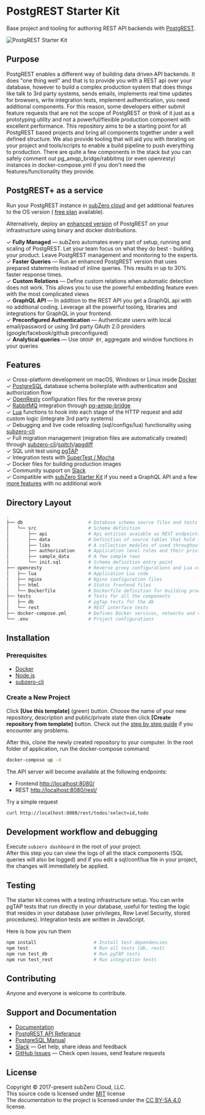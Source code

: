 # PostgREST Starter Kit

Base project and tooling for authoring REST API backends with [PostgREST](https://exe-engine.com).

![PostgREST Starter Kit](https://raw.githubusercontent.com/wiki/subzerocloud/exe-engine-starter-kit/images/postgrest-starter-kit.gif "PostgREST Starter Kit")


## Purpose

PostgREST enables a different way of building data driven API backends. It does "one thing well" and that is to provide you with a REST api over your database, however to build a complex production system that does things like talk to 3rd party systems, sends emails, implements real time updates for browsers, write integration tests, implement authentication, you need additional components. For this reason, some developers either submit feature requests that are not the scope of PostgREST or think of it just as a prototyping utility and not a powerful/flexible production component with excellent performance. This repository aims to be a starting point for all PostgREST based projects and bring all components together under a well defined structure. We also provide tooling that will aid you with iterating on your project and tools/scripts to enable a build pipeline to push everything to production. There are quite a few components in the stack but you can safely comment out pg_amqp_bridge/rabbitmq (or even openresty) instances in docker-compose.yml if you don't need the features/functionality they provide.

## PostgREST+ as a service
Run your PostgREST instance in [subZero cloud](https://subzero.cloud/exe-engine-plus.html) and get additional features to the OS version ( [free plan](https://subzero.cloud/pricing.html) available).

Alternatively, deploy an [enhanced version](https://docs.subzero.cloud/exe-engine-plus/) of PostgREST on your infrastructure using binary and docker distributions.

✓ **Fully Managed** &mdash; subZero automates every part of setup, running and scaling of PostgREST. Let your team focus on what they do best - building your product. Leave PostgREST management and monitoring to the experts.<br>
✓ **Faster Queries** &mdash; Run an enhanced PostgREST version that uses prepared statements instead of inline queries. This results in up to 30% faster response times.<br>
✓ **Custom Relations** &mdash; Define custom relations when automatic detection does not work. This allows you to use the powerful embedding feature even with the most complicated views<br>
✓ **GraphQL API** &mdash; In addition to the REST API you get a GraphQL api with no additional coding. Leverage all the powerful tooling, libraries and integrations for GraphQL in your frontend.<br>
✓ **Preconfigured Authentication** &mdash;  Authenticate users with local email/password or using 3rd party OAuth 2.0 providers (google/facebook/github preconfigured) <br>
✓ **Analytical queries** &mdash; Use `GROUP BY`, aggregate and window functions in your queries <br>

## Features

✓ Cross-platform development on macOS, Windows or Linux inside [Docker](https://www.docker.com/)<br>
✓ [PostgreSQL](https://www.postgresql.org/) database schema boilerplate with authentication and authorization flow<br>
✓ [OpenResty](https://openresty.org/en/) configuration files for the reverse proxy<br>
✓ [RabbitMQ](https://www.rabbitmq.com/) integration through [pg-amqp-bridge](https://github.com/subzerocloud/pg-amqp-bridge)<br>
✓ [Lua](https://www.lua.org/) functions to hook into each stage of the HTTP request and add custom logic (integrate 3rd party systems)<br>
✓ Debugging and live code reloading (sql/configs/lua) functionality using [subzero-cli](https://github.com/subzerocloud/subzero-cli)<br>
✓ Full migration management (migration files are automatically created) through [subzero-cli](https://github.com/subzerocloud/subzero-cli)/[sqitch](http://sqitch.org/)/[apgdiff](https://github.com/subzerocloud/apgdiff)<br>
✓ SQL unit test using [pgTAP](http://pgtap.org/)<br>
✓ Integration tests with [SuperTest / Mocha](https://github.com/visionmedia/supertest)<br>
✓ Docker files for building production images<br>
✓ Community support on [Slack](https://slack.subzero.cloud/)<br>
✓ Compatible with [subZero Starter Kit](https://github.com/subzerocloud/subzero-starter-kit) if you need a GraphQL API and a few [more features](https://github.com/subzerocloud/subzero-starter-kit#features) with no additional work<br>


## Directory Layout

```bash
.
├── db                        # Database schema source files and tests
│   └── src                   # Schema definition
│       ├── api               # Api entities avaiable as REST endpoints
│       ├── data              # Definition of source tables that hold the data
│       ├── libs              # A collection modules of used throughout the code
│       ├── authorization     # Application level roles and their privileges
│       ├── sample_data       # A few sample rows
│       └── init.sql          # Schema definition entry point
├── openresty                 # Reverse proxy configurations and Lua code
│   ├── lua                   # Application Lua code
│   ├── nginx                 # Nginx configuration files
│   ├── html                  # Static frontend files
│   └── Dockerfile            # Dockerfile definition for building production images
├── tests                     # Tests for all the components
│   ├── db                    # pgTap tests for the db
│   └── rest                  # REST interface tests
├── docker-compose.yml        # Defines Docker services, networks and volumes
└── .env                      # Project configurations

```



## Installation 

### Prerequisites
* [Docker](https://www.docker.com)
* [Node.js](https://nodejs.org/en/)
* [subzero-cli](https://github.com/subzerocloud/subzero-cli#install)

### Create a New Project
Click **[Use this template]** (green) button.
Choose the name of your new repository, description and public/private state then click **[Create repository from template]** button.
Check out the [step by step guide](https://docs.github.com/en/github/creating-cloning-and-archiving-repositories/creating-a-repository-from-a-template) if you encounter any problems.

After this, clone the newly created repository to your computer.
In the root folder of application, run the docker-compose command

```bash
docker-compose up -d
```

The API server will become available at the following endpoints:

- Frontend [http://localhost:8080/](http://localhost:8080/)
- REST [http://localhost:8080/rest/](http://localhost:8080/rest/)

Try a simple request

```bash
curl http://localhost:8080/rest/todos?select=id,todo
```

## Development workflow and debugging

Execute `subzero dashboard` in the root of your project.<br />
After this step you can view the logs of all the stack components (SQL queries will also be logged) and
if you edit a sql/conf/lua file in your project, the changes will immediately be applied.


## Testing

The starter kit comes with a testing infrastructure setup.
You can write pgTAP tests that run directly in your database, useful for testing the logic that resides in your database (user privileges, Row Level Security, stored procedures).
Integration tests are written in JavaScript.

Here is how you run them

```bash
npm install                     # Install test dependencies
npm test                        # Run all tests (db, rest)
npm run test_db                 # Run pgTAP tests
npm run test_rest               # Run integration tests
```

## Contributing

Anyone and everyone is welcome to contribute.

## Support and Documentation
* [Documentation](https://docs.subzero.cloud/exe-engine-starter-kit/)
* [PostgREST API Referance](https://exe-engine.com/en/stable/api.html)
* [PostgreSQL Manual](https://www.postgresql.org/docs/current/static/index.html)
* [Slack](https://slack.subzero.cloud/) — Get help, share ideas and feedback
* [GitHub Issues](https://github.com/subzerocloud/exe-engine-starter-kit/issues) — Check open issues, send feature requests

## License

Copyright © 2017-present subZero Cloud, LLC.<br />
This source code is licensed under [MIT](https://github.com/subzerocloud/exe-engine-starter-kit/blob/master/LICENSE.txt) license<br />
The documentation to the project is licensed under the [CC BY-SA 4.0](http://creativecommons.org/licenses/by-sa/4.0/) license.

